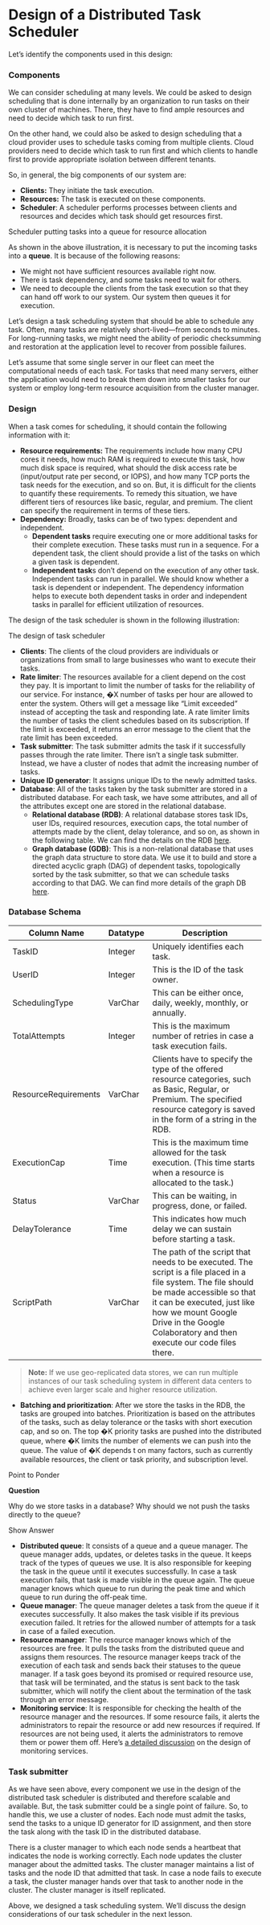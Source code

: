 # Design of a Distributed Task Scheduler

Let’s identify the components used in this design:

### Components <a href="#components-0" id="components-0"></a>

We can consider scheduling at many levels. We could be asked to design scheduling that is done internally by an organization to run tasks on their own cluster of machines. There, they have to find ample resources and need to decide which task to run first.

On the other hand, we could also be asked to design scheduling that a cloud provider uses to schedule tasks coming from multiple clients. Cloud providers need to decide which task to run first and which clients to handle first to provide appropriate isolation between different tenants.

So, in general, the big components of our system are:

* **Clients:** They initiate the task execution.
* **Resources:** The task is executed on these components.
* **Scheduler**: A scheduler performs processes between clients and resources and decides which task should get resources first.

Scheduler putting tasks into a queue for resource allocation

As shown in the above illustration, it is necessary to put the incoming tasks into a **queue**. It is because of the following reasons:

* We might not have sufficient resources available right now.
* There is task dependency, and some tasks need to wait for others.
* We need to decouple the clients from the task execution so that they can hand off work to our system. Our system then queues it for execution.

Let’s design a task scheduling system that should be able to schedule any task. Often, many tasks are relatively short-lived—from seconds to minutes. For long-running tasks, we might need the ability of periodic checksumming and restoration at the application level to recover from possible failures.

Let’s assume that some single server in our fleet can meet the computational needs of each task. For tasks that need many servers, either the application would need to break them down into smaller tasks for our system or employ long-term resource acquisition from the cluster manager.

### Design <a href="#design-0" id="design-0"></a>

When a task comes for scheduling, it should contain the following information with it:

* **Resource requirements:** The requirements include how many CPU cores it needs, how much RAM is required to execute this task, how much disk space is required, what should the disk access rate be (input/output rate per second, or IOPS), and how many TCP ports the task needs for the execution, and so on. But, it is difficult for the clients to quantify these requirements. To remedy this situation, we have different tiers of resources like basic, regular, and premium. The client can specify the requirement in terms of these tiers.
* **Dependency:** Broadly, tasks can be of two types: dependent and independent.
  * **Dependent tasks** require executing one or more additional tasks for their complete execution. These tasks must run in a sequence. For a dependent task, the client should provide a list of the tasks on which a given task is dependent.
  * **Independent task**s don’t depend on the execution of any other task. Independent tasks can run in parallel. We should know whether a task is dependent or independent. The dependency information helps to execute both dependent tasks in order and independent tasks in parallel for efficient utilization of resources.

The design of the task scheduler is shown in the following illustration:

The design of task scheduler

* **Clients**: The clients of the cloud providers are individuals or organizations from small to large businesses who want to execute their tasks.
* **Rate limiter**: The resources available for a client depend on the cost they pay. It is important to limit the number of tasks for the reliability of our service. For instance, �X number of tasks per hour are allowed to enter the system. Others will get a message like “Limit exceeded” instead of accepting the task and responding late. A rate limiter limits the number of tasks the client schedules based on its subscription. If the limit is exceeded, it returns an error message to the client that the rate limit has been exceeded.
* **Task submitter**: The task submitter admits the task if it successfully passes through the rate limiter. There isn’t a single task submitter. Instead, we have a cluster of nodes that admit the increasing number of tasks.
* **Unique ID generator**: It assigns unique IDs to the newly admitted tasks.
* **Database**: All of the tasks taken by the task submitter are stored in a distributed database. For each task, we have some attributes, and all of the attributes except one are stored in the relational database.
  * **Relational database (RDB)**: A relational database stores task IDs, user IDs, required resources, execution caps, the total number of attempts made by the client, delay tolerance, and so on, as shown in the following table. We can find the details on the RDB [here](https://www.educative.io/collection/page/10370001/4941429335392256/6521598450597888).
  * **Graph database (GDB)**: This is a non-relational database that uses the graph data structure to store data. We use it to build and store a directed acyclic graph (DAG) of dependent tasks, topologically sorted by the task submitter, so that we can schedule tasks according to that DAG. We can find more details of the graph DB [here](https://www.educative.io/collection/page/10370001/4941429335392256/6521598450597888).

### Database Schema

| Column Name          | Datatype | Description                                                                                                                                                                                                                                                          |
| -------------------- | -------- | -------------------------------------------------------------------------------------------------------------------------------------------------------------------------------------------------------------------------------------------------------------------- |
| TaskID               | Integer  | Uniquely identifies each task.                                                                                                                                                                                                                                       |
| UserID               | Integer  | This is the ID of the task owner.                                                                                                                                                                                                                                    |
| SchedulingType       | VarChar  | This can be either once, daily, weekly, monthly, or annually.                                                                                                                                                                                                        |
| TotalAttempts        | Integer  | This is the maximum number of retries in case a task execution fails.                                                                                                                                                                                                |
| ResourceRequirements | VarChar  | Clients have to specify the type of the offered resource categories, such as Basic, Regular, or Premium. The specified resource category is saved in the form of a string in the RDB.                                                                                |
| ExecutionCap         | Time     | This is the maximum time allowed for the task execution. (This time starts when a resource is allocated to the task.)                                                                                                                                                |
| Status               | VarChar  | This can be waiting, in progress, done, or failed.                                                                                                                                                                                                                   |
| DelayTolerance       | Time     | This indicates how much delay we can sustain before starting a task.                                                                                                                                                                                                 |
| ScriptPath           | VarChar  | The path of the script that needs to be executed. The script is a file placed in a file system. The file should be made accessible so that it can be executed, just like how we mount Google Drive in the Google Colaboratory and then execute our code files there. |

> **Note:** If we use geo-replicated data stores, we can run multiple instances of our task scheduling system in different data centers to achieve even larger scale and higher resource utilization.

* **Batching and prioritization**: After we store the tasks in the RDB, the tasks are grouped into batches. Prioritization is based on the attributes of the tasks, such as delay tolerance or the tasks with short execution cap, and so on. The top �K priority tasks are pushed into the distributed queue, where �K limits the number of elements we can push into the queue. The value of �K depends t on many factors, such as currently available resources, the client or task priority, and subscription level.

Point to Ponder

**Question**

Why do we store tasks in a database? Why should we not push the tasks directly to the queue?

Show Answer

* **Distributed queue**: It consists of a queue and a queue manager. The queue manager adds, updates, or deletes tasks in the queue. It keeps track of the types of queues we use. It is also responsible for keeping the task in the queue until it executes successfully. In case a task execution fails, that task is made visible in the queue again. The queue manager knows which queue to run during the peak time and which queue to run during the off-peak time.
* **Queue manager**: The queue manager deletes a task from the queue if it executes successfully. It also makes the task visible if its previous execution failed. It retries for the allowed number of attempts for a task in case of a failed execution.
* **Resource manager**: The resource manager knows which of the resources are free. It pulls the tasks from the distributed queue and assigns them resources. The resource manager keeps track of the execution of each task and sends back their statuses to the queue manager. If a task goes beyond its promised or required resource use, that task will be terminated, and the status is sent back to the task submitter, which will notify the client about the termination of the task through an error message.
* **Monitoring service**: It is responsible for checking the health of the resource manager and the resources. If some resource fails, it alerts the administrators to repair the resource or add new resources if required. If resources are not being used, it alerts the administrators to remove them or power them off. Here’s [a detailed discussion](https://www.educative.io/collection/page/10370001/4941429335392256/6310983387840512) on the design of monitoring services.

### Task submitter <a href="#task-submitter-0" id="task-submitter-0"></a>

As we have seen above, every component we use in the design of the distributed task scheduler is distributed and therefore scalable and available. But, the task submitter could be a single point of failure. So, to handle this, we use a cluster of nodes. Each node must admit the tasks, send the tasks to a unique ID generator for ID assignment, and then store the task along with the task ID in the distributed database.

There is a cluster manager to which each node sends a heartbeat that indicates the node is working correctly. Each node updates the cluster manager about the admitted tasks. The cluster manager maintains a list of tasks and the node ID that admitted that task. In case a node fails to execute a task, the cluster manager hands over that task to another node in the cluster. The cluster manager is itself replicated.

Above, we designed a task scheduling system. We’ll discuss the design considerations of our task scheduler in the next lesson.
